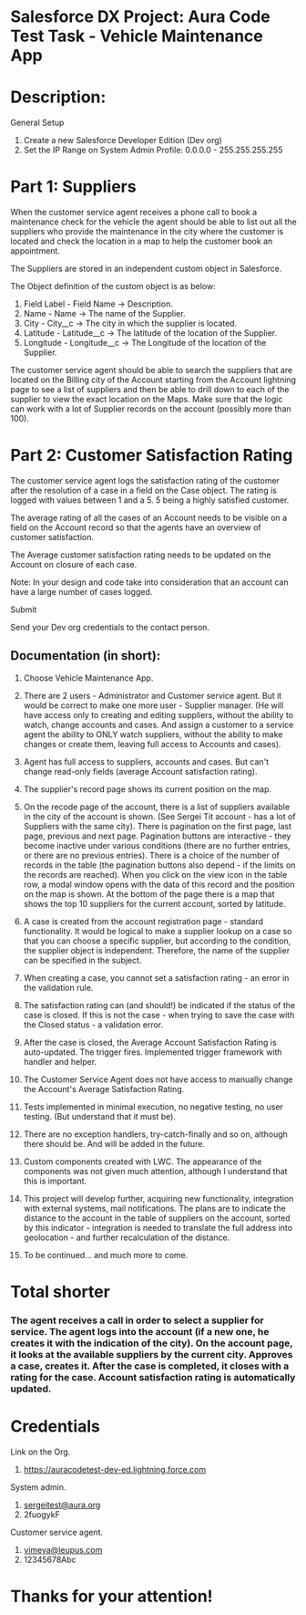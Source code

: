 # Salesforce DX Project: Aura Code Test Task - Vehicle Maintenance App

# Description:
General Setup
1. Create a new Salesforce Developer Edition (Dev org)
2. Set the IP Range on System Admin Profile: 0.0.0.0 - 255.255.255.255
# Part 1: Suppliers

When the customer service agent receives a phone call to book a maintenance check for the vehicle the agent should be able to list out all the suppliers who provide the maintenance in the city where the customer is located and check the location in a map to help the customer book an appointment.

The Suppliers are stored in an independent custom object in Salesforce.

The Object definition of the custom object is as below:
1. Field Label - Field Name -> Description.
2. Name - Name -> The name of the Supplier.
3. City - City__c -> The city in which the supplier is located.
4. Latitude - Latitude__c -> The latitude of the location of the Supplier.
5. Longitude - Longitude__c -> The Longitude of the location of the Supplier.


The customer service agent should be able to search the suppliers that are located on the Billing city of the Account starting from the Account lightning page to see a list of suppliers and then be able to drill down to each of the supplier to view the exact location on the Maps.
Make sure that the logic can work with a lot of Supplier records on the account (possibly more than 100).

# Part 2: Customer Satisfaction Rating

The customer service agent logs the satisfaction rating of the customer after the resolution of a case in a field on the Case object. The rating is logged with values between 1 and a 5. 5 being a highly satisfied customer.

The average rating of all the cases of an Account needs to be visible on a field on the Account record so that the agents have an overview of customer satisfaction.

The Average customer satisfaction rating needs to be updated on the Account on closure of each case.

Note: In your design and code take into consideration that an account can have a large number of cases logged.

Submit

Send your Dev org credentials to the contact person.

## Documentation (in short):
1. Choose Vehicle Maintenance App.
2. There are 2 users - Administrator and Customer service agent. But it would be correct to make one more user - Supplier manager. 
(He will have access only to creating and editing suppliers, without the ability to watch, change accounts and cases. 
And assign a customer to a service agent the ability to ONLY watch suppliers, without the ability to make changes or create them, leaving full access to Accounts and cases). 
3. Agent has full access to suppliers, accounts and cases. But can't change read-only fields (average Account satisfaction rating).
4. The supplier's record page shows its current position on the map.
5. On the recode page of the account, there is a list of suppliers available in the city of the account is shown. (See Sergei Tit account - has a lot of Suppliers with the same city).
There is pagination on the first page, last page, previous and next page. 
Pagination buttons are interactive - they become inactive under various conditions (there are no further entries, or there are no previous entries).
There is a choice of the number of records in the table (the pagination buttons also depend - if the limits on the records are reached).
When you click on the view icon in the table row, a modal window opens with the data of this record and the position on the map is shown. 
At the bottom of the page there is a map that shows the top 10 suppliers for the current account, sorted by latitude.
6. A case is created from the account registration page - standard functionality. 
It would be logical to make a supplier lookup on a case so that you can choose a specific supplier, but according to the condition, the supplier object is independent. 
Therefore, the name of the supplier can be specified in the subject.
7. When creating a case, you cannot set a satisfaction rating - an error in the validation rule.
8. The satisfaction rating can (and should!) be indicated if the status of the case is closed.
If this is not the case - when trying to save the case with the Closed status - a validation error.
9. After the case is closed, the Average Account Satisfaction Rating is auto-updated. The trigger fires. Implemented trigger framework with handler and helper.
10. The Customer Service Agent does not have access to manually change the Account's Average Satisfaction Rating.
11. Tests implemented in minimal execution, no negative testing, no user testing. (But understand that it must be).
12. There are no exception handlers, try-catch-finally and so on, although there should be. And will be added in the future.
13. Custom components created with LWC. The appearance of the components was not given much attention, although I understand that this is important.

14. This project will develop further, acquiring new functionality, integration with external systems, mail notifications. 
The plans are to indicate the distance to the account in the table of suppliers on the account, sorted by this indicator - integration is needed to translate the full address into geolocation - and further recalculation of the distance.
15. To be continued... and much more to come.


# Total shorter
### The agent receives a call in order to select a supplier for service. The agent logs into the account (if a new one, he creates it with the indication of the city). On the account page, it looks at the available suppliers by the current city. Approves a case, creates it. After the case is completed, it closes with a rating for the case. Account satisfaction rating is automatically updated.


# Credentials

Link on the Org.
1. https://auracodetest-dev-ed.lightning.force.com

System admin.
1. sergeitest@aura.org
2. 2fuogykF

Customer service agent.
1. yimeya@leupus.com
2. 12345678Abc


# Thanks for your attention!
